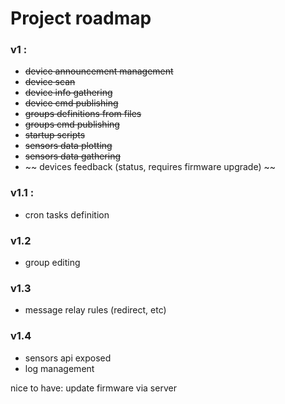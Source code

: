 # Project roadmap

### v1 :

- ~~device announcement management~~
- ~~device scan~~
- ~~device info gathering~~
- ~~device cmd publishing~~
- ~~groups definitions from files~~
- ~~groups cmd publishing~~
- ~~startup scripts~~
- ~~sensors data plotting~~
- ~~sensors data gathering~~
- ~~ devices feedback (status, requires firmware upgrade) ~~

### v1.1 : 
- cron tasks definition

### v1.2
- group editing

### v1.3
- message relay rules (redirect, etc)

### v1.4
- sensors api exposed
- log management


nice to have:
  update firmware via server